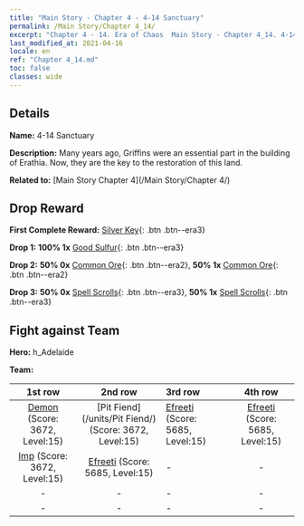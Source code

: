 ```yaml
---
title: "Main Story - Chapter 4 - 4-14 Sanctuary"
permalink: /Main Story/Chapter 4_14/
excerpt: "Chapter 4 - 14. Era of Chaos  Main Story - Chapter 4_14. 4-14 Sanctuary"
last_modified_at: 2021-04-16
locale: en
ref: "Chapter 4_14.md"
toc: false
classes: wide
---
```


## Details

 **Name:** 4-14 Sanctuary

 **Description:** Many years ago, Griffins were an essential part in the building of Erathia. Now, they are the key to the restoration of this land.

 **Related to:** [Main Story Chapter 4](/Main Story/Chapter 4/)

## Drop Reward

 **First Complete Reward:** [Silver Key](/Items/con_693/){: .btn .btn--era3}

 **Drop 1:** **100% 1x** [Good Sulfur](/Items/mat_15/){: .btn .btn--era3}

 **Drop 2:** **50% 0x** [Common Ore](/Items/mat_6/){: .btn .btn--era2}, **50% 1x** [Common Ore](/Items/mat_6/){: .btn .btn--era2}

 **Drop 3:** **50% 0x** [Spell Scrolls](/Items/con_694/){: .btn .btn--era3}, **50% 1x** [Spell Scrolls](/Items/con_694/){: .btn .btn--era3}


## Fight against Team
 **Hero:** h_Adelaide

 **Team:**


  | 1st row | 2nd row | 3rd row | 4th row |
  |:----:|:----:|:----|:----:|
  | [Demon](/units/Demon/) (Score: 3672, Level:15)  | [Pit Fiend](/units/Pit Fiend/) (Score: 3672, Level:15)  | [Efreeti](/units/Efreeti/) (Score: 5685, Level:15)  | [Efreeti](/units/Efreeti/) (Score: 5685, Level:15)  |
  | [Imp](/units/Imp/) (Score: 3672, Level:15)  | [Efreeti](/units/Efreeti/) (Score: 5685, Level:15)  | - | - |
  | - | - | - | - |
  | - | - | - | - |


